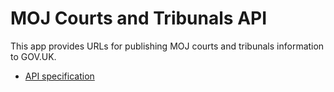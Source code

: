 # MOJ Courts and Tribunals API

This app provides URLs for publishing MOJ courts and tribunals information to
GOV.UK.

* [API specification](doc/api-specification.md)
